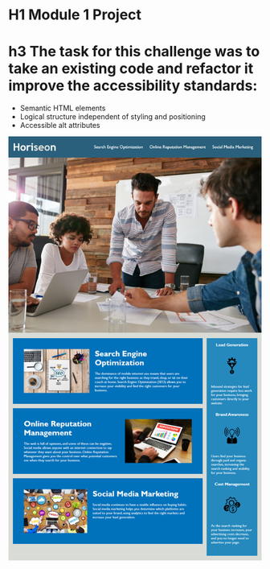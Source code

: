 # H1 **Module 1 Project**
# h3 The task for this challenge was to take an existing code and refactor it improve the accessibility standards: 
- Semantic HTML elements
- Logical structure independent of styling and positioning
- Accessible alt attributes

![alt text](./assets/images/Horisen%20image.png)